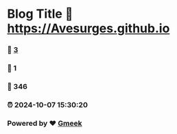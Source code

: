 # Blog Title :link: https://Avesurges.github.io 
### :page_facing_up: [3](https://Avesurges.github.io/tag.html) 
### :speech_balloon: 1 
### :hibiscus: 346 
### :alarm_clock: 2024-10-07 15:30:20 
### Powered by :heart: [Gmeek](https://github.com/Meekdai/Gmeek)
